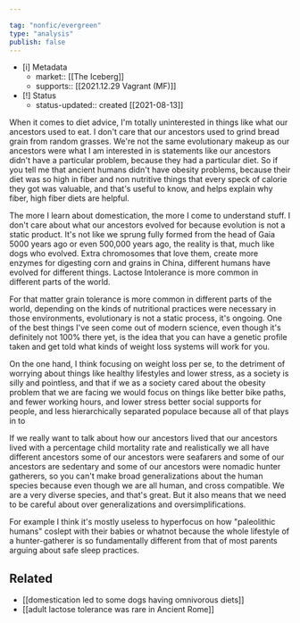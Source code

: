```yaml
---

tag: "nonfic/evergreen"
type: "analysis"
publish: false
---
```


- [i] Metadata
	- market:: [[The Iceberg]]
	- supports:: [[2021.12.29 Vagrant (MF)]]
- [!] Status
	-  status-updated:: created [[2021-08-13]]


When it comes to diet advice, I'm totally uninterested in things like what our ancestors used to eat. I don't care that our ancestors used to grind bread grain from random grasses. We're not the same evolutionary makeup as our ancestors were what I am interested in is statements like our ancestors didn't have a particular problem, because they had a particular diet. So if you tell me that ancient humans didn't have obesity problems, because their diet was so high in fiber and non nutritive things that every speck of calorie they got was valuable, and that's useful to know, and helps explain why fiber, high fiber diets are helpful. 

The more I learn about domestication, the more I come to understand stuff. I don't care about what our ancestors evolved for because evolution is not a static product. It's not like we sprung fully formed from the head of Gaia 5000 years ago or even 500,000 years ago, the reality is that, much like dogs who evolved. Extra chromosomes that love them, create more enzymes for digesting corn and grains in China, different humans have evolved for different things. Lactose Intolerance is more common in different parts of the world. 

For that matter grain tolerance is more common in different parts of the world, depending on the kinds of nutritional practices were necessary in those environments, evolutionary is not a static process, it's ongoing. One of the best things I've seen come out of modern science, even though it's definitely not 100% there yet, is the idea that you can have a genetic profile taken and get told what kinds of weight loss systems will work for you. 

On the one hand, I think focusing on weight loss per se, to the detriment of worrying about things like healthy lifestyles and lower stress, as a society is silly and pointless, and that if we as a society cared about the obesity problem that we are facing we would focus on things like better bike paths, and fewer working hours, and lower stress better social supports for people, and less hierarchically separated populace because all of that plays in to

If we really want to talk about how our ancestors lived that our ancestors lived with a percentage child mortality rate and realistically we all have different ancestors some of our ancestors were seafarers and some of our ancestors are sedentary and some of our ancestors were nomadic hunter gatherers, so you can't make broad generalizations about the human species because even though we are all human, and cross compatible. We are a very diverse species, and that's great. But it also means that we need to be careful about over generalizations and oversimplifications.

For example I think it's mostly useless to hyperfocus on how "paleolithic humans" coslept with their babies or whatnot because the whole lifestyle of a hunter-gatherer is so fundamentally different from that of most parents arguing about safe sleep practices. 

## Related

* [[domestication led to some dogs having omnivorous diets]]
* [[adult lactose tolerance was rare in Ancient Rome]]